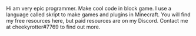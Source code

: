 Hi am very epic programmer. Make cool code in block game. I use a language called skript to make games and plugins in Minecraft. You will find my free resources here, but paid resources are on my Discord. Contact me at cheekyrotter#7769 to find out more.
